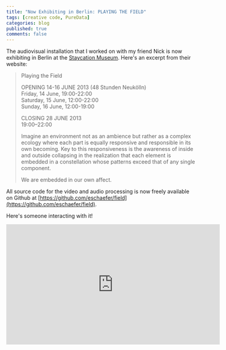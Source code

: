 ```yaml
---
title: "Now Exhibiting in Berlin: PLAYING THE FIELD"
tags: [creative code, PureData]
categories: blog
published: true
comments: false
---
```


The audiovisual installation that I worked on with my friend Nick is now exhibiting in Berlin at the [Staycation Museum](http://staycationmuseum.com/exhibitions/playing-the-field/). Here's an excerpt from their website:

> Playing the Field
>
> OPENING 14-16 JUNE 2013 (48 Stunden Neukölln)  
> Friday, 14 June, 19:00-22:00  
> Saturday, 15 June, 12:00-22:00  
> Sunday, 16 June, 12:00-19:00
>
> CLOSING 28 JUNE 2013  
> 19:00–22:00
>
> Imagine an environment not as an ambience but rather as a complex ecology where each part is equally responsive and responsible in its own becoming. Key to this responsiveness is the awareness of inside and outside collapsing in the realization that each element is embedded in a constellation whose patterns exceed that of any single component.
>
> We are embedded in our own affect.

All source code for the video and audio processing is now freely available on Github at [https://github.com/eschaefer/field](https://github.com/eschaefer/field).

Here's someone interacting with it!

<iframe src="https://www.facebook.com/video/embed?video_id=10101398862370559" width="568" height="320" frameborder="0"></iframe>
